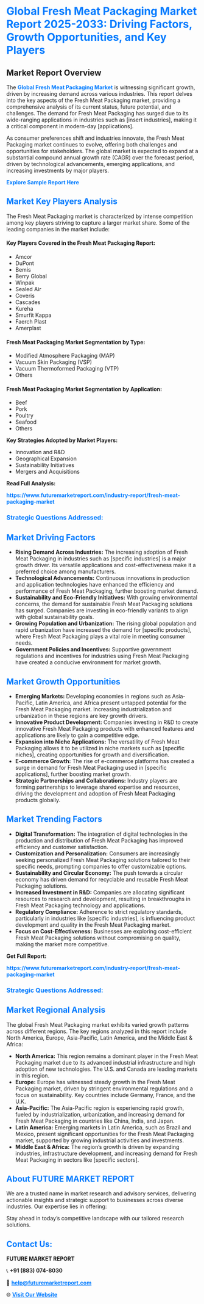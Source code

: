 <h1 style="color: #007BFF;">Global Fresh Meat Packaging Market Report 2025-2033: Driving Factors, Growth Opportunities, and Key Players</h1>

<section id="overview">
<h2>Market Report Overview</h2>
<p>The <a href="https://www.futuremarketreport.com/industry-report/fresh-meat-packaging-market" style="color: #007BFF; text-decoration: none;"><strong>Global Fresh Meat Packaging Market</strong></a> is witnessing significant growth, driven by increasing demand across various industries. This report delves into the key aspects of the Fresh Meat Packaging market, providing a comprehensive analysis of its current status, future potential, and challenges. The demand for Fresh Meat Packaging has surged due to its wide-ranging applications in industries such as [insert industries], making it a critical component in modern-day [applications].</p>
<p>As consumer preferences shift and industries innovate, the Fresh Meat Packaging market continues to evolve, offering both challenges and opportunities for stakeholders. The global market is expected to expand at a substantial compound annual growth rate (CAGR) over the forecast period, driven by technological advancements, emerging applications, and increasing investments by major players.</p>
</section>

<section id="overview">
<p><a href="https://www.futuremarketreport.com/request-sample/reportId=59019" style="color: #007BFF; text-decoration: none;"><strong>Explore Sample Report Here</strong></a></p>
</section>

<section id="key-players">
<h2 style="color: #007BFF;">Market Key Players Analysis</h2>
<p>The Fresh Meat Packaging market is characterized by intense competition among key players striving to capture a larger market share. Some of the leading companies in the market include:</p>
<h4>Key Players Covered in the Fresh Meat Packaging Report:</h4>
<ul><li>Amcor</li><li>DuPont</li><li>Bemis</li><li>Berry Global</li><li>Winpak</li><li>Sealed Air</li><li>Coveris</li><li>Cascades</li><li>Kureha</li><li>Smurfit Kappa</li><li>Faerch Plast</li><li>Amerplast</li></ul>
<h4>Fresh Meat Packaging Market Segmentation by Type:</h4>
<ul><li>Modified Atmosphere Packaging (MAP)</li><li>Vacuum Skin Packaging (VSP)</li><li>Vacuum Thermoformed Packaging (VTP)</li><li>Others</li></ul>

<h4>Fresh Meat Packaging Market Segmentation by Application:</h4>
<ul><li>Beef</li><li>Pork</li><li>Poultry</li><li>Seafood</li><li>Others</li></ul>
<p><strong>Key Strategies Adopted by Market Players:</strong></p>
<ul>
<li>Innovation and R&D</li>
<li>Geographical Expansion</li>
<li>Sustainability Initiatives</li>
<li>Mergers and Acquisitions</li>
</ul>
</section>

<section>
<p><strong>Read Full Analysis: </strong></p><a href="https://www.futuremarketreport.com/industry-report/fresh-meat-packaging-market" style="color: #007BFF; text-decoration: none;"><strong>https://www.futuremarketreport.com/industry-report/fresh-meat-packaging-market</strong></a>
<h3 style="color: #007BFF;">Strategic Questions Addressed:</h3>
</section>

<section id="driving-factors">
<h2 style="color: #007BFF;">Market Driving Factors</h2>
<ul>
<li><strong>Rising Demand Across Industries:</strong> The increasing adoption of Fresh Meat Packaging in industries such as [specific industries] is a major growth driver. Its versatile applications and cost-effectiveness make it a preferred choice among manufacturers.</li>
<li><strong>Technological Advancements:</strong> Continuous innovations in production and application technologies have enhanced the efficiency and performance of Fresh Meat Packaging, further boosting market demand.</li>
<li><strong>Sustainability and Eco-Friendly Initiatives:</strong> With growing environmental concerns, the demand for sustainable Fresh Meat Packaging solutions has surged. Companies are investing in eco-friendly variants to align with global sustainability goals.</li>
<li><strong>Growing Population and Urbanization:</strong> The rising global population and rapid urbanization have increased the demand for [specific products], where Fresh Meat Packaging plays a vital role in meeting consumer needs.</li>
<li><strong>Government Policies and Incentives:</strong> Supportive government regulations and incentives for industries using Fresh Meat Packaging have created a conducive environment for market growth.</li>
</ul>
</section>

<section id="growth-opportunities">
<h2 style="color: #007BFF;">Market Growth Opportunities</h2>
<ul>
<li><strong>Emerging Markets:</strong> Developing economies in regions such as Asia-Pacific, Latin America, and Africa present untapped potential for the Fresh Meat Packaging market. Increasing industrialization and urbanization in these regions are key growth drivers.</li>
<li><strong>Innovative Product Development:</strong> Companies investing in R&D to create innovative Fresh Meat Packaging products with enhanced features and applications are likely to gain a competitive edge.</li>
<li><strong>Expansion into Niche Applications:</strong> The versatility of Fresh Meat Packaging allows it to be utilized in niche markets such as [specific niches], creating opportunities for growth and diversification.</li>
<li><strong>E-commerce Growth:</strong> The rise of e-commerce platforms has created a surge in demand for Fresh Meat Packaging used in [specific applications], further boosting market growth.</li>
<li><strong>Strategic Partnerships and Collaborations:</strong> Industry players are forming partnerships to leverage shared expertise and resources, driving the development and adoption of Fresh Meat Packaging products globally.</li>
</ul>
</section>

<section id="trending-factors">
<h2 style="color: #007BFF;">Market Trending Factors</h2>
<ul>
<li><strong>Digital Transformation:</strong> The integration of digital technologies in the production and distribution of Fresh Meat Packaging has improved efficiency and customer satisfaction.</li>
<li><strong>Customization and Personalization:</strong> Consumers are increasingly seeking personalized Fresh Meat Packaging solutions tailored to their specific needs, prompting companies to offer customizable options.</li>
<li><strong>Sustainability and Circular Economy:</strong> The push towards a circular economy has driven demand for recyclable and reusable Fresh Meat Packaging solutions.</li>
<li><strong>Increased Investment in R&D:</strong> Companies are allocating significant resources to research and development, resulting in breakthroughs in Fresh Meat Packaging technology and applications.</li>
<li><strong>Regulatory Compliance:</strong> Adherence to strict regulatory standards, particularly in industries like [specific industries], is influencing product development and quality in the Fresh Meat Packaging market.</li>
<li><strong>Focus on Cost-Effectiveness:</strong> Businesses are exploring cost-efficient Fresh Meat Packaging solutions without compromising on quality, making the market more competitive.</li>
</ul>
</section>

<section>
<p><strong>Get Full Report: </strong></p><a href="https://www.futuremarketreport.com/industry-report/fresh-meat-packaging-market" style="color: #007BFF; text-decoration: none;"><strong>https://www.futuremarketreport.com/industry-report/fresh-meat-packaging-market</strong></a>
<h3 style="color: #007BFF;">Strategic Questions Addressed:</h3>
</section>


<section id="regional-analysis">
<h2 style="color: #007BFF;">Market Regional Analysis</h2>
<p>The global Fresh Meat Packaging market exhibits varied growth patterns across different regions. The key regions analyzed in this report include North America, Europe, Asia-Pacific, Latin America, and the Middle East & Africa:</p>
<ul>
<li><strong>North America:</strong> This region remains a dominant player in the Fresh Meat Packaging market due to its advanced industrial infrastructure and high adoption of new technologies. The U.S. and Canada are leading markets in this region.</li>
<li><strong>Europe:</strong> Europe has witnessed steady growth in the Fresh Meat Packaging market, driven by stringent environmental regulations and a focus on sustainability. Key countries include Germany, France, and the U.K.</li>
<li><strong>Asia-Pacific:</strong> The Asia-Pacific region is experiencing rapid growth, fueled by industrialization, urbanization, and increasing demand for Fresh Meat Packaging in countries like China, India, and Japan.</li>
<li><strong>Latin America:</strong> Emerging markets in Latin America, such as Brazil and Mexico, present significant opportunities for the Fresh Meat Packaging market, supported by growing industrial activities and investments.</li>
<li><strong>Middle East & Africa:</strong> The region’s growth is driven by expanding industries, infrastructure development, and increasing demand for Fresh Meat Packaging in sectors like [specific sectors].</li>
</ul>
</section>

<footer>
<h2 style="color: #007BFF;">About FUTURE MARKET REPORT</h2>
<p>We are a trusted name in market research and advisory services, delivering actionable insights and strategic support to businesses across diverse industries. Our expertise lies in offering:</p>

<p>Stay ahead in today’s competitive landscape with our tailored research solutions.</p>

<h2 style="color: #007BFF;">Contact Us:</h2>
<p><strong>FUTURE MARKET REPORT</strong></p>
<p>📞 <strong>+91 (883) 074-8030</strong></p>
<p>📧 <strong><a href="mailto:help@futuremarketreport.com" style="color: #007BFF;">help@futuremarketreport.com</a></strong></p>
<p>🌐 <strong><a href="https://www.futuremarketreport.com/" style="color: #007BFF;">Visit Our Website</a></strong></p>
</footer>